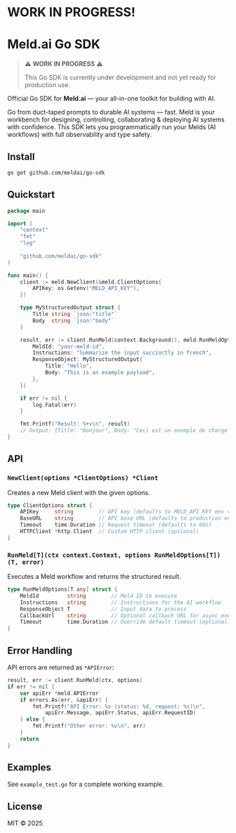 # WORK IN PROGRESS!

# Meld.ai Go SDK

> ⚠️ **WORK IN PROGRESS** ⚠️
> 
> This Go SDK is currently under development and not yet ready for production use.

Official Go SDK for **Meld.ai** — your all-in-one toolkit for building with AI.

Go from duct-taped prompts to durable AI systems — fast. Meld is your workbench for designing, controlling, collaborating & deploying AI systems with confidence. This SDK lets you programmatically run your Melds (AI workflows) with full observability and type safety.

## Install

```bash
go get github.com/meldai/go-sdk
```

## Quickstart

```go
package main

import (
    "context"
    "fmt"
    "log"
    
    "github.com/meldai/go-sdk"
)

func main() {
    client := meld.NewClient(&meld.ClientOptions{
        APIKey: os.Getenv("MELD_API_KEY"),
    })

    type MyStructuredOutput struct {
        Title string `json:"title"`
        Body  string `json:"body"`
    }

    result, err := client.RunMeld(context.Background(), meld.RunMeldOptions[MyStructuredOutput]{
        MeldId: "your-meld-id",
        Instructions: "Summarize the input succinctly in french",
        ResponseObject: MyStructuredOutput{
            Title: "Hello", 
            Body: "This is an example payload",
        },
    })

    if err != nil {
        log.Fatal(err)
    }

    fmt.Printf("Result: %+v\n", result)
    // Output: {Title: "Bonjour", Body: "Ceci est un exemple de charge utile"}
}
```

## API

### `NewClient(options *ClientOptions) *Client`

Creates a new Meld client with the given options.

```go
type ClientOptions struct {
    APIKey     string        // API key (defaults to MELD_API_KEY env var)
    BaseURL    string        // API base URL (defaults to production endpoint)
    Timeout    time.Duration // Request timeout (defaults to 60s)
    HTTPClient *http.Client  // Custom HTTP client (optional)
}
```

### `RunMeld[T](ctx context.Context, options RunMeldOptions[T]) (T, error)`

Executes a Meld workflow and returns the structured result.

```go
type RunMeldOptions[T any] struct {
    MeldId         string        // Meld ID to execute
    Instructions   string        // Instructions for the AI workflow
    ResponseObject T             // Input data to process
    CallbackUrl    string        // Optional callback URL for async execution
    Timeout        time.Duration // Override default timeout (optional)
}
```

## Error Handling

API errors are returned as `*APIError`:

```go
result, err := client.RunMeld(ctx, options)
if err != nil {
    var apiErr *meld.APIError
    if errors.As(err, &apiErr) {
        fmt.Printf("API Error: %s (status: %d, request: %s)\n", 
            apiErr.Message, apiErr.Status, apiErr.RequestID)
    } else {
        fmt.Printf("Other error: %v\n", err)
    }
    return
}
```

## Examples

See `example_test.go` for a complete working example.

## License

MIT © 2025
